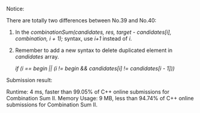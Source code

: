 Notice:

There are totally two differences between No.39 and No.40:

1. In the *combinationSum(candidates, res, target - candidates[i], combination, i + 1);* syntax, use *i+1* instead of *i*.

2. Remember to add a new syntax to delete duplicated element in *candidates* array. 

   *if (i == begin || (i != begin && candidates[i] != candidates[i - 1]))*
   
   

Submission result:

Runtime: 4 ms, faster than 99.05% of C++ online submissions for Combination Sum II.
Memory Usage: 9 MB, less than 94.74% of C++ online submissions for Combination Sum II.

